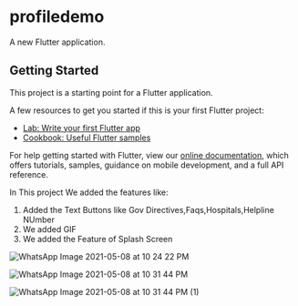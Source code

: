 # profiledemo

A new Flutter application.

## Getting Started

This project is a starting point for a Flutter application.

A few resources to get you started if this is your first Flutter project:

- [Lab: Write your first Flutter app](https://flutter.dev/docs/get-started/codelab)
- [Cookbook: Useful Flutter samples](https://flutter.dev/docs/cookbook)

For help getting started with Flutter, view our
[online documentation](https://flutter.dev/docs), which offers tutorials,
samples, guidance on mobile development, and a full API reference.


In This project We added the features like:
1) Added the Text Buttons like Gov Directives,Faqs,Hospitals,Helpline NUmber
2) We added GIF
3) We added the Feature of Splash Screen

![WhatsApp Image 2021-05-08 at 10 24 22 PM](https://user-images.githubusercontent.com/59503001/117547392-fc30ed00-b04c-11eb-84e2-0f525b1c1bdd.jpeg)

![WhatsApp Image 2021-05-08 at 10 31 44 PM](https://user-images.githubusercontent.com/59503001/117547470-634ea180-b04d-11eb-8b6d-8f85f8c4b633.jpeg)

![WhatsApp Image 2021-05-08 at 10 31 44 PM (1)](https://user-images.githubusercontent.com/59503001/117547476-68135580-b04d-11eb-9a8c-dbde7fc1a5c6.jpeg)


